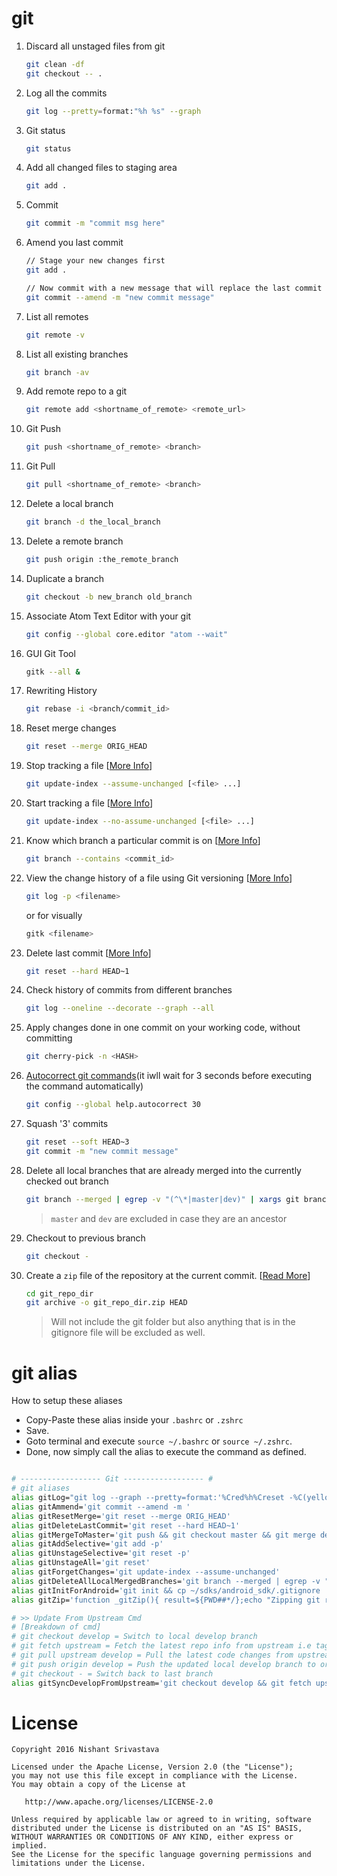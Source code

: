# git

1. Discard all unstaged files from git
    ```bash
    git clean -df
    git checkout -- .
    ```
1. Log all the commits
    ```bash
    git log --pretty=format:"%h %s" --graph
    ```
1. Git status
    ```bash
    git status
    ```
1. Add all changed files to staging area
    ```bash
    git add .
    ```
1. Commit 
    ```bash
    git commit -m "commit msg here"
    ```
1. Amend you last commit
    ```bash
    // Stage your new changes first
    git add .

    // Now commit with a new message that will replace the last commit
    git commit --amend -m "new commit message"
    ```
1. List all remotes
    ```bash
    git remote -v
    ```
1. List all existing branches
    ```bash
    git branch -av
    ```
1. Add remote repo to a git
    ```bash
    git remote add <shortname_of_remote> <remote_url>
    ```
1. Git Push
    ```bash
    git push <shortname_of_remote> <branch>
    ```
1. Git Pull
    ```bash
    git pull <shortname_of_remote> <branch>
    ```
1. Delete a local branch
    ```bash
    git branch -d the_local_branch
    ```
1. Delete a remote branch
    ```bash
    git push origin :the_remote_branch
    ```
1. Duplicate a branch
    ```bash
    git checkout -b new_branch old_branch
    ```
1. Associate Atom Text Editor with your git
    ```bash
    git config --global core.editor "atom --wait"
    ```
1. GUI Git Tool
    ```bash
    gitk --all &
    ```
1. Rewriting History
    ```bash
    git rebase -i <branch/commit_id>
    ```
1. Reset merge changes
    ```bash
    git reset --merge ORIG_HEAD
    ```
1. Stop tracking a file [[More Info](http://stackoverflow.com/a/3320183/2745762)]
    ```bash
    git update-index --assume-unchanged [<file> ...]
    ```
1. Start tracking a file [[More Info](http://stackoverflow.com/a/3320183/2745762)]
    ```bash
   git update-index --no-assume-unchanged [<file> ...]
    ```
1. Know which branch a particular commit is on [[More Info](http://stackoverflow.com/a/2707110)]
    ```bash
   git branch --contains <commit_id>
    ```
1. View the change history of a file using Git versioning [[More Info](http://stackoverflow.com/a/278242)]
    ```bash
    git log -p <filename>
    ```
    or for visually
    ```bash
    gitk <filename>
    ```
1. Delete last commit [[More Info](http://stackoverflow.com/a/6866485)]
    ```bash
    git reset --hard HEAD~1
    ```
1. Check history of commits from different branches
    ```bash
    git log --oneline --decorate --graph --all
    ```
1. Apply changes done in one commit on your working code, without committing
    ```bash
    git cherry-pick -n <HASH>
    ```
1. [Autocorrect git commands](https://git-scm.com/book/en/v2/Customizing-Git-Git-Configuration)(it iwll wait for 3 seconds before executing the command automatically)
    ```bash
    git config --global help.autocorrect 30
    ```
1. Squash '3' commits
    ```bash
    git reset --soft HEAD~3
    git commit -m "new commit message"
    ```
1. Delete all local branches that are already merged into the currently checked out branch
    ```bash
    git branch --merged | egrep -v "(^\*|master|dev)" | xargs git branch -d
    ```
    > `master` and `dev` are excluded in case they are an ancestor
1. Checkout to previous branch
    ```bash
    git checkout -
    ```
1. Create a `zip` file of the repository at the current commit. [[Read More](https://www.git-scm.com/docs/git-archive/1.6.0)]
    ```bash
    cd git_repo_dir
    git archive -o git_repo_dir.zip HEAD
    ```
    > Will not include the git folder but also anything that is in the gitignore file will be excluded as well.


# git alias

How to setup these aliases
- Copy-Paste these alias inside your `.bashrc` or `.zshrc`
- Save.
- Goto terminal and execute `source ~/.bashrc` or `source ~/.zshrc`.
- Done, now simply call the alias to execute the command as defined.

```bash

# ------------------ Git ------------------ #
# git aliases
alias gitLog="git log --graph --pretty=format:'%Cred%h%Creset -%C(yellow)%d%Creset %s %Cgreen(%cr) %C(bold blue)<%an>%Creset%n' --abbrev-commit --date=relative --branches"
alias gitAmmend='git commit --amend -m '
alias gitResetMerge='git reset --merge ORIG_HEAD'
alias gitDeleteLastCommit='git reset --hard HEAD~1'
alias gitMergeToMaster='git push && git checkout master && git merge develop && git push && git checkout develop'
alias gitAddSelective='git add -p'
alias gitUnstageSelective='git reset -p'
alias gitUnstageAll='git reset'
alias gitForgetChanges='git update-index --assume-unchanged'
alias gitDeleteAllLocalMergedBranches='git branch --merged | egrep -v "(^\*|master|dev)" | xargs git branch -d'
alias gitInitForAndroid='git init && cp ~/sdks/android_sdk/.gitignore ./.gitignore'
alias gitZip='function _gitZip(){ result=${PWD##*/};echo "Zipping git repository to: $result.zip"; git archive -o $result.zip HEAD; };_gitZip'

# >> Update From Upstream Cmd 
# [Breakdown of cmd]
# git checkout develop = Switch to local develop branch
# git fetch upstream = Fetch the latest repo info from upstream i.e tags, branches, etc
# git pull upstream develop = Pull the latest code changes from upstream into the local develop branch
# git push origin develop = Push the updated local develop branch to orgin repo
# git checkout - = Switch back to last branch
alias gitSyncDevelopFromUpstream='git checkout develop && git fetch upstream develop && git pull upstream develop && git push origin develop && git checkout --'
```

License
=======

    Copyright 2016 Nishant Srivastava

    Licensed under the Apache License, Version 2.0 (the "License");
    you may not use this file except in compliance with the License.
    You may obtain a copy of the License at

       http://www.apache.org/licenses/LICENSE-2.0

    Unless required by applicable law or agreed to in writing, software
    distributed under the License is distributed on an "AS IS" BASIS,
    WITHOUT WARRANTIES OR CONDITIONS OF ANY KIND, either express or implied.
    See the License for the specific language governing permissions and
    limitations under the License.


